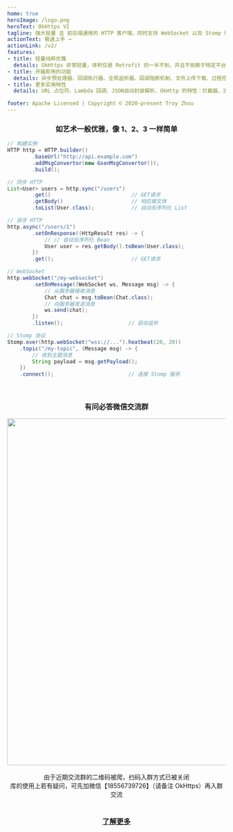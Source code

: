 ```yaml
---
home: true
heroImage: /logo.png
heroText: OkHttps V2
tagline: 强大轻量 且 前后端通用的 HTTP 客户端，同时支持 WebSocket 以及 Stomp 协议
actionText: 极速上手 →
actionLink: /v2/
features:
- title: 轻量纯粹优雅
  details: OkHttps 非常轻量，体积仅是 Retrofit 的一半不到，并且不依赖于特定平台，API 语义简洁舒适。
- title: 开箱即用的功能
  details: 异步预处理器、回调执行器、全局监听器、回调阻断机制、文件上传下载、过程控制、进度监听。
- title: 更多实用特性
  details: URL 占位符、Lambda 回调、JSON自动封装解析、OkHttp 的特性：拦截器、连接池、CookieJar 等。

footer: Apache Licensed | Copyright © 2020-present Troy Zhou
---
```


### <center> 如艺术一般优雅，像 1、2、3 一样简单 </center>

```java
// 构建实例
HTTP http = HTTP.builder()
        .baseUrl("http://api.example.com")
        .addMsgConvertor(new GsonMsgConvertor());
        .build();

// 同步 HTTP
List<User> users = http.sync("/users") 
        .get()                          // GET请求
        .getBody()                      // 响应报文体
        .toList(User.class);            // 自动反序列化 List 

// 异步 HTTP
http.async("/users/1")
        .setOnResponse((HttpResult res) -> {
            // // 自动反序列化 Bean 
            User user = res.getBody().toBean(User.class);
        })
        .get();                         // GET请求

// WebSocket
http.webSocket("/my-websocket") 
        .setOnMessage((WebSocket ws, Message msg) -> {
            // 从服务器接收消息
            Chat chat = msg.toBean(Chat.class);
            // 向服务器发送消息
            ws.send(chat); 
        })
        .listen();                     // 启动监听

// Stomp 协议
Stomp.over(http.webSocket("wss://...").heatbeat(20, 20))
    .topic("/my-topic", (Message msg) -> {
        // 收到主题消息
        String payload = msg.getPayload();
    })
    .connect();                        // 连接 Stomp 服务
```

<br/>

### <center> 有问必答微信交流群 </center>

<center> <img src="/wx_discuss.png" width = "800" /> </center>

<br/>

<center> 
由于近期交流群的二维码被爬，扫码入群方式已被关闭
<br/>
库的使用上若有疑问，可先加微信【18556739726】（请备注 OkHttps）再入群交流
</center>

<br/>

### [<center> 了解更多 </center>](/v2/)

<br/>